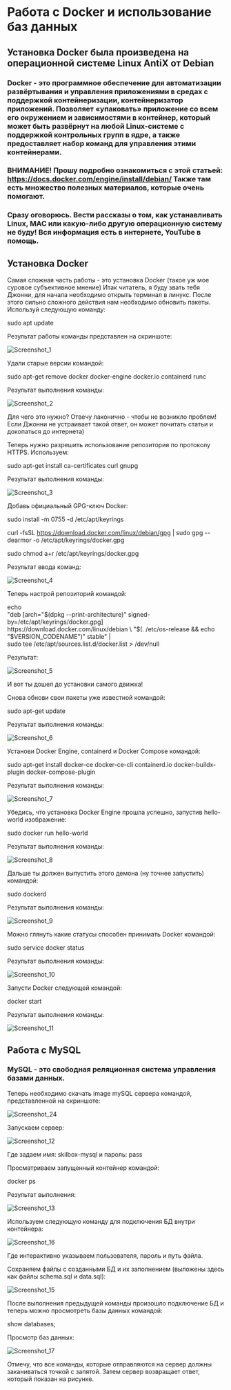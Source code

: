 # Работа с Docker и использование баз данных
## Установка Docker была произведена на операционной системе Linux AntiX от Debian
### Docker - это программное обеспечение для автоматизации развёртывания и управления приложениями в средах с поддержкой контейнеризации, контейнеризатор приложений. Позволяет «упаковать» приложение со всем его окружением и зависимостями в контейнер, который может быть развёрнут на любой Linux-системе с поддержкой контрольных групп в ядре, а также предоставляет набор команд для управления этими контейнерами.
### ВНИМАНИЕ! Прошу подробно ознакомиться с этой статьей: https://docs.docker.com/engine/install/debian/ Также там есть множество полезных материалов, которые очень помогают.
### Сразу оговорюсь. Вести рассказы о том, как устанавливать Linux, MAC или какую-либо другую операционную систему не буду! Вся информация есть в интернете, YouTube в помощь.

## Установка Docker
Самая сложная часть работы - это установка Docker (такое уж мое суровое субъективное мнение)
Итак читатель, я буду звать тебя Джонни, для начала необходимо открыть терминал в линукс.
После этого сильно сложного действия нам необходимо обновить пакеты. Используй следующую команду:

sudo apt update

Результат работы команды представлен на скриншоте:

![Screenshot_1](https://user-images.githubusercontent.com/95550202/236998657-6769c030-cd01-439e-9d6d-81485fa7560e.png)

Удали старые версии командой:

sudo apt-get remove docker docker-engine docker.io containerd runc

Результат выполнения команды:

![Screenshot_2](https://user-images.githubusercontent.com/95550202/236999520-998f74a9-ceae-4fe4-b876-39e7da9d2ebc.png)


Для чего это нужно? Отвечу лаконично - чтобы не возникло проблем! Если Джонни не устраивает такой ответ, он может почитать статьи и докопаться до интернета)

Теперь нужно разрешить использование репозитория по протоколу HTTPS. Используем:

sudo apt-get install ca-certificates curl gnupg

Результат выполнения команды:

![Screenshot_3](https://user-images.githubusercontent.com/95550202/237000177-5390f96f-098b-43a0-a527-0dad0a80ffb1.png)

Добавь официальный GPG-ключ Docker:

sudo install -m 0755 -d /etc/apt/keyrings

curl -fsSL https://download.docker.com/linux/debian/gpg | sudo gpg --dearmor -o /etc/apt/keyrings/docker.gpg

sudo chmod a+r /etc/apt/keyrings/docker.gpg

Результат ввода команд:

![Screenshot_4](https://user-images.githubusercontent.com/95550202/237000751-1d35a129-a832-43a3-bc76-64dd9a624610.png)

Теперь настрой репозиторий командой:

echo \
  "deb [arch="$(dpkg --print-architecture)" signed-by=/etc/apt/keyrings/docker.gpg] https://download.docker.com/linux/debian \
  "$(. /etc/os-release && echo "$VERSION_CODENAME")" stable" | \
  sudo tee /etc/apt/sources.list.d/docker.list > /dev/null
  
Результат:

![Screenshot_5](https://user-images.githubusercontent.com/95550202/237001179-52385971-50c8-4cba-bc24-385cb20857a9.png)

И вот ты дошел до установки самого движка!

Снова обнови свои пакеты уже известной командой:

sudo apt-get update

Результат выполнения команды:

![Screenshot_6](https://user-images.githubusercontent.com/95550202/237001501-67cd9592-7e74-4642-82b9-21854d48563a.png)

Установи Docker Engine, containerd и Docker Compose командой:

sudo apt-get install docker-ce docker-ce-cli containerd.io docker-buildx-plugin docker-compose-plugin

Результат выполнения команды:

![Screenshot_7](https://user-images.githubusercontent.com/95550202/237001795-91b907d9-58f9-41c1-b72f-7e8fab5f7506.png)

Убедись, что установка Docker Engine прошла успешно, запустив hello-world изображение:

sudo docker run hello-world

Результат выполнения команды:

![Screenshot_8](https://user-images.githubusercontent.com/95550202/237002005-06b307f8-d751-4343-a053-d3b525afa6d0.png)

Дальше ты должен выпустить этого демона (ну точнее запустить) командой:

sudo dockerd

Результат выполнения команды:

![Screenshot_9](https://user-images.githubusercontent.com/95550202/237002789-6850964d-d75f-411e-80de-f0fa19a28406.png)

Можно глянуть какие статусы способен принимать Docker командой:

sudo service docker status

Результат выполнения команды:

![Screenshot_10](https://user-images.githubusercontent.com/95550202/237003180-7c89288c-7806-4392-a36b-1b8bb49a8991.png)

Запусти Docker следующей командой:

docker start

Результат выполнения команды:

![Screenshot_11](https://user-images.githubusercontent.com/95550202/237003366-42981505-42b5-40a0-9652-e053c6293e11.png)

## Работа с MySQL
### MySQL - это свободная реляционная система управления базами данных.

Теперь необходимо скачать image mySQL сервера командой, представленной на скриншоте:

![Screenshot_24](https://user-images.githubusercontent.com/95550202/237004065-527c4396-b760-45a4-879b-1627ec4240aa.png)

Запускаем сервер:

![Screenshot_12](https://user-images.githubusercontent.com/95550202/237004398-d78c42d1-551f-4ee8-8632-013301dc9f63.png)

Где задаем имя: skilbox-mysql и пароль: pass

Просматриваем запущенный контейнер командой:

docker ps

Результат выполнения:

![Screenshot_13](https://user-images.githubusercontent.com/95550202/237004744-5a9bb531-051f-4a99-8795-1eed225350f1.png)

Используем следующую команду для подключения БД внутри контейнера:

![Screenshot_16](https://user-images.githubusercontent.com/95550202/237004973-b85c8c29-f6e8-485f-af47-c654610ac83e.png)

Где интерактивно указываем пользователя, пароль и путь файла.

Сохраняем файлы с созданными БД и их заполнением (выложены здесь как файлы schema.sql и data.sql):

![Screenshot_15](https://user-images.githubusercontent.com/95550202/237005388-490fe818-ac7d-4aed-9fec-056ee4a47c4e.png)

После выполнения предыдущей команды произошло подключение БД и теперь можно просмотреть базы данных командой:

show databases;

Просмотр баз данных:

![Screenshot_17](https://user-images.githubusercontent.com/95550202/237005811-5b61acbc-daf2-451a-81c1-bb3214f6484e.png)

Отмечу, что все команды, которые отправляются на сервер должны заканиваться точкой с запятой.
Затем сервер возвращает ответ, который показан на рисунке.

















  





